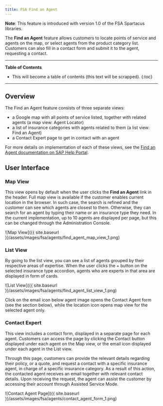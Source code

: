 ```yaml
---
title: FSA Find an Agent
---
```


**Note**: This feature is introduced with version 1.0 of the FSA Spartacus libraries.

The **Find an Agent** feature allows customers to locate points of service and agents on the map, or select agents from the product category list. Customers can also fill in a contact form and submit it to the agent, requesting a contact.

***

**Table of Contents**

- This will become a table of contents (this text will be scrapped).
{:toc}

***

## Overview

The Find an Agent feature consists of three separate views:

- a Google map with all points of service listed, together with related agents (a map view: Agent Locator)
- a list of insurance categories with agents related to them (a list view: Find an Agent)
- a Contact Expert page to get in contact with an agent

For more details on implementation of each of these views, see the [Find an Agent documentation on SAP Help Portal](https://help.sap.com/viewer/a7d0f0c5faa44002bf81e1a9a91c77e2/LATEST/en-US/38f6a987f43f4be0b7e0cd7d6d660f19.html).


## User Interface

### Map View

This view opens by default when the user clicks the **Find an Agent** link in the header. Full map view is available if the customer enables current location in the browser. In such case, the search is refined and the customer can see which agents are closest to them. Otherwise, they can search for an agent by typing their name or an insurance type they need. In the current implementation, up to 10 agents are displayed per page, but this can be changed through the Administration Console. 

![Map View]({{ site.baseurl }}/assets/images/fsa/agents/find_agent_map_view_1.png)

### List View

By going to the list view, you can see a list of agents grouped by their respective areas of expertise. When the user clicks the + button on the selected insurance type accordion, agents who are experts in that area are displayed in form of cards.

![List View]({{ site.baseurl }}/assets/images/fsa/agents/find_agent_list_view_1.png)

Click on the email icon below agent image opens the Contact Agent form (see the section below), while the location icon opens map view for the selected agent only.

### Contact Expert

This view includes a contact form, displayed in a separate page for each agent. Customers can access the page by clicking the Contact button displayed under each agent on the Map view, or the email icon displayed under each agent in the List view.

Through this page, customers can provide the relevant details regarding their policy, or a quote, and request a contact with a specific insurance agent, in charge of a specific insurance category. As a result of this action, the contacted agent receives an email together with relevant contact details. Upon receiving the request, the agent can assist the customer by accessing their account through Assisted Service Mode.

![Contact Agent Page]({{ site.baseurl }}/assets/images/fsa/agents/contact_agent_form_1.png)

